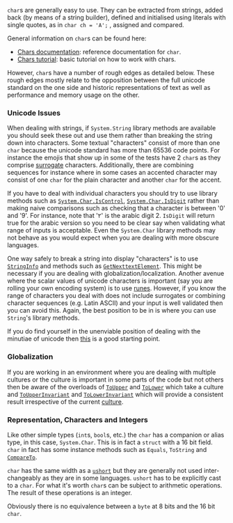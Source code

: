 `char`s are generally easy to use. They can be extracted from strings, added back
(by means of a string builder), defined and initialised using literals with single quotes, as in `char ch = 'A';`
, assigned and compared.

General information on `char`s can be found here:

- [Chars documentation][chars-docs]: reference documentation for `char`.
- [Chars tutorial][chars-tutorial]: basic tutorial on how to work with chars.

However, `char`s have a number of rough edges as detailed below.
These rough edges mostly relate to the opposition
between the full unicode standard on the one side and historic representations
of text as well as performance and memory usage on the other.

### Unicode Issues

When dealing with strings, if `System.String` library methods are available you should
seek these out and use them rather than breaking the string down into characters.
Some textual "characters" consist of more than one `char` because the unicode standard
has more than 65536 code points. For instance the emojis that show up in some
of the tests have 2 `char`s as they comprise [surrogate][surrogates] characters.
Additionally, there are combining sequences for instance where in some cases
an accented character may consist of one `char` for the plain character
and another `char` for the accent.

If you have to deal with individual characters you should try to use
library methods such as [`System.Char.IsControl`][is-control], [`System.Char.IsDigit`][is-digit]
rather than making naive comparisons such as checking that a character is
between '0' and '9'. For instance, note that '٢' is the arabic digit 2. `IsDigit`
will return true for the arabic version so you need to be clear say when validating
what range of inputs is acceptable. Even the `System.Char` library methods may not
behave as you would expect when you are dealing with more obscure languages.

One way safely to break a string into display "characters" is to use [`StringInfo`][string-info] and
methods such as [`GetNexttextElement`][get-next-text-element]. This might be necessary if you are
dealing with globalization/localization. Another avenue where the scalar values
of unicode characters is important (say you are rolling your own encoding system) is to use
[runes][runes]. However, if you know the range of characters
you deal with does not include surrogates or combining character sequences (e.g. Latin ASCII) and your input
is well validated then you can avoid this. Again, the best position to be in
is where you can use `String`'s library methods.

If you do find yourself in the unenviable position of dealing with the minutiae of unicode
then [this][char-encoding-net] is a good starting point.

### Globalization

If you are working in an environment where you are dealing with multiple cultures or
the culture is important in some parts of the code but not others then be
aware of the overloads of [`ToUpper`][to-upper] and [`ToLower`][to-lower] which take a culture and
[`ToUpperInvariant`][to-upper-invariant] and [`ToLowerInvariant`][to-lower-invariant] which will provide a consistent
result irrespective of the current [culture][culture-info].

### Representation, Characters and Integers

Like other simple types (`int`s, `bool`s, etc.) the `char` has a companion
or alias type, in this case, `System.Char`. This is in fact a `struct` with
a 16 bit field. `char` in fact has some instance methods such as
`Equals`, `ToString` and [`CompareTo`][compare-to].

`char` has the same width as a [`ushort`][uint16] but they are generally
not used inter-changeably as they are in some languages. `ushort` has
to be explicitly cast to a `char`. For what it's worth `char`s can
be subject to arithmetic operations. The result of these operations is an integer.

Obviously there is no equivalence between a `byte` at 8 bits and the 16 bit `char`.

[chars-docs]: https://docs.microsoft.com/en-us/dotnet/csharp/language-reference/builtin-types/char
[chars-tutorial]: https://csharp.net-tutorials.com/data-types/the-char-type/
[culture-info]: https://docs.microsoft.com/en-us/dotnet/api/system.globalization.cultureinfo?view=netcore-3.1
[uint16]: https://docs.microsoft.com/en-us/dotnet/api/system.uint16?view=netcore-3.1
[string-info]: https://docs.microsoft.com/en-us/dotnet/api/system.globalization.stringinfo?view=netcore-3.1
[runes]: https://docs.microsoft.com/en-us/dotnet/api/system.text.rune?view=netcore-3.1
[char-encoding-net]: https://docs.microsoft.com/en-us/dotnet/standard/base-types/character-encoding-introduction
[surrogates]: https://docs.microsoft.com/en-us/dotnet/api/system.char.issurrogate?view=netcore-3.1
[is-control]: https://docs.microsoft.com/en-us/dotnet/api/system.char.iscontrol?view=netcore-3.1
[to-upper]: https://docs.microsoft.com/en-us/dotnet/api/system.char.toupper?view=netcore-3.1#System_Char_ToUpper_System_Char_System_Globalization_CultureInfo_
[to-lower]: https://docs.microsoft.com/en-us/dotnet/api/system.char.tolower?view=netcore-3.1#System_Char_ToLower_System_Char_System_Globalization_CultureInfo_
[to-upper-invariant]: https://docs.microsoft.com/en-us/dotnet/api/system.char.toupperinvariant?view=netcore-3.1
[to-lower-invariant]: https://docs.microsoft.com/en-us/dotnet/api/system.char.tolowerinvariant?view=netcore-3.1
[is-digit]: https://docs.microsoft.com/en-us/dotnet/api/system.char.isdigit?view=netcore-3.1
[get-next-text-element]: https://docs.microsoft.com/en-us/dotnet/api/system.globalization.stringinfo.getnexttextelement?view=netcore-3.1
[compare-to]: https://docs.microsoft.com/en-us/dotnet/api/system.char.compareto?view=netcore-3.1
[so-jon-skeet]: https://stackoverflow.com/users/22656/jon-skeet
